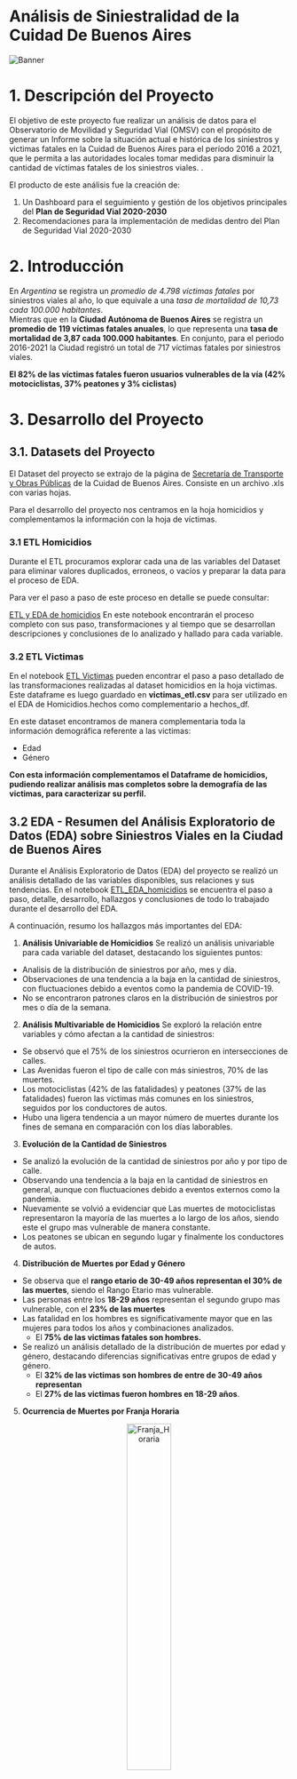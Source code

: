 # Análisis de Siniestralidad de la Cuidad De Buenos Aires

![Banner](02.%20imagenes/Banner_Buenos_Aires.jpg)

# 1. Descripción del Proyecto

El objetivo de este proyecto fue realizar un análisis de datos para el Observatorio de Movilidad y Seguridad Vial (OMSV) con el propósito de generar un Informe sobre la situación actual e histórica de los siniestros y victimas fatales en la Cuidad de Buenos Aires para el período 2016 a 2021, que le permita a las autoridades locales tomar medidas para disminuir la cantidad de víctimas fatales de los siniestros viales. .<br>

El producto de este análisis fue la creación de:

1. Un Dashboard para el seguimiento y gestión de los objetivos principales del **Plan de Seguridad Vial 2020-2030**
2. Recomendaciones para la implementación de medidas dentro del Plan de Seguridad Vial 2020-2030

# 2. Introducción

En _Argentina_ se registra un _promedio de 4.798 víctimas fatales_ por siniestros viales al año, lo que equivale a una _tasa de mortalidad de 10,73 cada 100.000 habitantes_. <br>
Mientras que en la **Ciudad Autónoma de Buenos Aires** se registra un **promedio de 119 víctimas fatales anuales**, lo que representa una **tasa de mortalidad de 3,87 cada 100.000 habitantes**. En conjunto, para el periodo 2016-2021 la Ciudad registró un total de 717 víctimas fatales por siniestros viales.

**El 82% de las víctimas fatales fueron usuarios vulnerables de la vía (42% motociclistas, 37% peatones y 3% ciclistas)**

# 3. Desarrollo del Proyecto

## 3.1. Datasets del Proyecto

El Dataset del proyecto se extrajo de la página de [Secretaría de Transporte y Obras Públicas](https://data.buenosaires.gob.ar/organization/transporte-y-obras-publicas) de la Cuidad de Buenos Aires.
Consiste en un archivo .xls con varias hojas.

Para el desarrollo del proyecto nos centramos en la hoja homicidios y complementamos la información con la hoja de víctimas.

### 3.1 ETL Homicidios

Durante el ETL procuramos explorar cada una de las variables del Dataset para eliminar valores duplicados, erroneos, o vacíos y preparar la data para el proceso de EDA.

Para ver el paso a paso de este proceso en detalle se puede consultar:

[ETL y EDA de homicidios](01.%20ETL_EDA_homicidios.ipynb)
En este notebook encontrarán el proceso completo con sus paso, transformaciones y al tiempo que se desarrollan descripciones y conclusiones de lo analizado y hallado para cada variable.

### 3.2 ETL Victimas

En el notebook [ETL Victimas](02.%20ETL_victimas.ipynb) pueden encontrar el paso a paso detallado de las transformaciones realizadas al dataset homicidios en la hoja victimas.<br>
Este dataframe es luego guardado en **victimas_etl.csv** para ser utilizado en el EDA de Homicidios.hechos como complementario a hechos_df.<br>

En este dataset encontramos de manera complementaria toda la información demográfica referente a las victimas:

- Edad
- Género

**Con esta información complementamos el Dataframe de homicidios, pudiendo realizar análisis mas completos sobre la demografía de las victimas, para caracterizar su perfil.**

## 3.2 EDA - Resumen del Análisis Exploratorio de Datos (EDA) sobre Siniestros Viales en la Ciudad de Buenos Aires

Durante el Análisis Exploratorio de Datos (EDA) del proyecto se realizó un análisis detallado de las variables disponibles, sus relaciones y sus tendencias.
En el notebook [ETL_EDA_homicidios](01.%20ETL_EDA_homicidios.ipynb) se encuentra el paso a paso, detalle, desarrollo, hallazgos y conclusiones de todo lo trabajado durante el desarrollo del EDA.

A continuación, resumo los hallazgos más importantes del EDA:

1. **Análisis Univariable de Homicidios**
   Se realizó un análisis univariable para cada variable del dataset, destacando los siguientes puntos:

- Analisis de la distribución de siniestros por año, mes y día.
- Observaciones de una tendencia a la baja en la cantidad de siniestros, con fluctuaciones debido a eventos como la pandemia de COVID-19.
- No se encontraron patrones claros en la distribución de siniestros por mes o día de la semana.

2. **Análisis Multivariable de Homicidios**
   Se exploró la relación entre variables y cómo afectan a la cantidad de siniestros:

- Se observó que el 75% de los siniestros ocurrieron en intersecciones de calles.
- Las Avenidas fueron el tipo de calle con más siniestros, 70% de las muertes.
- Los motociclistas (42% de las fatalidades) y peatones (37% de las fatalidades) fueron las víctimas más comunes en los siniestros, seguidos por los conductores de autos.
- Hubo una ligera tendencia a un mayor número de muertes durante los fines de semana en comparación con los días laborables.

3. **Evolución de la Cantidad de Siniestros**

- Se analizó la evolución de la cantidad de siniestros por año y por tipo de calle.
- Observando una tendencia a la baja en la cantidad de siniestros en general, aunque con fluctuaciones debido a eventos externos como la pandemia.
- Nuevamente se volvió a evidenciar que Las muertes de motociclistas representaron la mayoría de las muertes a lo largo de los años, siendo este el grupo mas vulnerable de manera constante.
- Los peatones se ubican en segundo lugar y finalmente los conductores de autos.

4. **Distribución de Muertes por Edad y Género**

- Se observa que el **rango etario de 30-49 años representan el 30% de las muertes**, siendo el Rango Etario mas vulnerable.
- Las personas entre los **18-29 años** representan el segundo grupo mas vulnerable, con el **23% de las muertes**
- Las fatalidad en los hombres es significativamente mayor que en las mujeres para todos los años y combinaciones analizados.
  - El **75% de las victimas fatales son hombres.**
- Se realizó un análisis detallado de la distribución de muertes por edad y género, destacando diferencias significativas entre grupos de edad y género.
  - El **32% de las victimas son hombres de entre de 30-49 años representan**
  - El **27% de las victimas fueron hombres en 18-29 años**.

5. **Ocurrencia de Muertes por Franja Horaria**

<div style="text-align:center;">
    <img src="02.%20imagenes/Franja_horaria.JPG" alt="Franja_Horaria" width="40%">
</div>

- Se realizó un análisis detallado de la incidencia del horario en la ocurrencia del siniestro, pero **no se encontraron patrones concluyentes**.

Igualmente, se identificaron momentos del día con mayor frecuencia de muertes, tanto para motociclistas como para peatones:

- Las _tardes de miércoles y viernes_ son periodos críticos con una alta incidencia de muertes.

#### Conclusiones EDA

Nuestro análisis proporciona una comprensión detallada de los siniestros viales en la Ciudad de Buenos Aires, destacando patrones, tendencias y factores de riesgo asociados. Estos hallazgos pueden ser utilizados para informar políticas públicas, campañas de seguridad vial y medidas de prevención para reducir la incidencia de siniestros y salvar vidas.

## 3.3 Datasets Complementarios:

Utilizamos la página de Estadísticas y Censo de la Cuidad de Buenos Aires para obtener información sobre la población, su distribución a lo largo de los años, el género y rango etario, para poder utilizarla luego en combinación con los dataset creados para la generación y construcción métricas, relaciones y desarrollo de KPIs y objetivos en el Dashboard.

Para ello, creamos las siguientes tablas a partir de los datos de Censo y Estadísticas:

1. Población Total por Año desde 2016 y proyecciones hasta 2025
2. Población Total por Género Año desde 2016 y proyecciones hasta 2025
3. Población Total por Rango Etario y Año desde 2016 y proyecciones hasta 2025

Todas estos Dataframes también se exportaron a MySQL y forman parte de la Base de Datos creada para el Proyecto.

El proceso y pasos se encuentra a detalle en [Data Adicional](03.%20Data%20Adicional.ipynb)

## 4. Creación de un DataBase con motor MySQL desde Python y Conexión con Power BI

Todo lo relativo a la creación de la base de Datos en MySQL desde Python y su posterior conexión con Power BI para la creación del Dashboard interactivo se encuentra detallado en :
[Creación de Database desde Python a MYSQL y Conexión de MySQL con Power BI](06.%20Connection_msql.ipynb)

En resumen, primero se guardaron los Dataframe resultantes del proceso de ETL y EDA en formato .csv.

Estos son:

1. **homicidios_etl.csv** : son los registros de los homicidios por número de siniestro y toda la información relevante, luego de la limpieza y transformacion de los datos.
2. **victimas_completo.csv**: es el dataframe donde se vinculan las victimas cada una identificada y asociada a su id de siniestro con la informacion adicional del género, edad y rango etario definido como información más relevante y complementaria a homicidios.

Segundo, se creó en MySQL Workbench la Database, que llamamos proyecto_individual_02.

Tercero, se conectó Python con MySQL, para que desde Python, con la base de datos ya creada, pudieramos crear y migrar con tan sólo unas pocas líneas de código las Tablas que serían nuestra base de Datos y posterior recursos en Power Bi.

Ultimo, tocó conectar la Base de Datos de MySQL con Power BI, en el notebook [Connection_mysql](06.%20Connection_msql.ipynb) se encuentra el instructivo para replicar lo que es la creación y la conexión en caso de que quisieran utilizarla o explorarla.

Con esto quedamos listos para comenzar a crear el Dashboard y todas las visualizaciones.

## 5. Dashboard

[Dashboard_Siniestros_Viales_2021](07.%20Dashboard.pbix)

<div style="text-align:center;">
    <img src="02.%20imagenes/Dashboard.JPG" alt="Dashboard" width="50%">
</div>

### Selección y Presentación de Indicadores

En el marco del Plan de Seguridad Vial 2020-2023, La Ciudad de Buenos Aires propone en una reducción del 50% en las víctimas fatales para el año 2030.
Como se presenta en el [Informe](09.%20%20Informe.pdf), el principal desafío que se presenta para alcanzar este objetivo es reducir la tasa de mortalidad, o la cantidad de muertes de los dos principales grupos más vulnerables detectados durante el desarrollo del proyecto:

- Hombres de entre de 30-49 años que representan el **32% de las victimas**
- Los Hombre entre 18-29 años, **27%**.

Esta es el eje principal en la selección de los indicadores para el Dashboard.

Presentamos cada uno de ellos y el propósito para su implementación:

#### 1. Tasa de Mortalidad

La tasa de mortalidad muestra una tendencia a la baja en los últimos cuatro años, incluso considerando el impacto de la pandemia de COVID-19.

#### 2. Años Promedio entre Muertes

Este indicador proporciona la frecuencia promedio de muertes en un período de tiempo dado, permitiendo comparaciones y análisis temporales.

#### 3. Variación Porcentual Promedio 4 Años

Muestra cómo el número de muertes en un período específico difiere de la tendencia promedio observada en un período más largo.

#### 4. Porcentaje de Muertes Motociclistas

Destaca que el 47% de las muertes en siniestros viales involucran a motociclistas, justificando un enfoque específico en este grupo.

#### 5. Porcentaje de Muertes Peatones

Con el 34% de las muertes, los peatones son el segundo grupo más vulnerable, lo que subraya la importancia de considerar medidas de seguridad para ellos.

## 6. KPIS

En el año 2020, se lanzó un _Segundo Plan de Seguridad Vial en la Cuidad de Buenos Aires_, manteniendo el anterior objetivo de **reducir un 20% las víctimas fatales por siniestros viales en la Ciudad para 2023**

Alineado con este objetivo, se dispusieron los siguientes 3 objetivos de plazo intermedio, para el seguimiento del Plan:

## 1. Reducir un 10% la tasa de muertes en siniestros viales de los últimos seis meses contra el semestre anterior

| KPI # 1                              | Tasa de Mortalidad accidentes viales                                                                                                                                                                                                                                                                                                                                                                                                                                                          |
| ------------------------------------ | --------------------------------------------------------------------------------------------------------------------------------------------------------------------------------------------------------------------------------------------------------------------------------------------------------------------------------------------------------------------------------------------------------------------------------------------------------------------------------------------- |
| ![KPI 1](02.%20imagenes/KPI%201.JPG) | La tasa de muertes en la Cuidad de Buenos Aires es un tercio de la Tasa de Mortalidad en siniestros viales de Argentina (10.87 para el 2021) y la mitad que la de la Provincia de Buenos Aires (3.5 en 2021). Asimismo, incluso si se la compara contra la tasa de mortalidad de siniestros viales de Ciudades como Madrid, que es de 2.2.en el 2021, los resultados impresionan positivos. Es por ello que el seguimiento de la tasa de muertes, o tasa de mortalidad es un indicador clave. |
|                                      |

## 2. Reducir un 7% la cantidad de accidentes mortales de motocilistas en el último año versus el año anterior

| KPI # 2                           | Cantidad de Muertes motociclistas                                                                                                                                                                                                                                                                                                                                                                                                   |
| --------------------------------- | ----------------------------------------------------------------------------------------------------------------------------------------------------------------------------------------------------------------------------------------------------------------------------------------------------------------------------------------------------------------------------------------------------------------------------------- |
| ![KPI 2](02.%20imagenes/KPI2.JPG) | Siendo que el 47% de los accidentes que ocurren involucran a motociclistas como víctimas o participes, se vuelve inminente enfocarse en reducir la cantidad de accidentes de este grupo. Es por ello que el foco del proyecto fue idenficarlo y caracterizarlo . Este grupo representa el 42% del total, con lo cual una reducción porcentual del 10% en este grupo impactaría en un 5% sobre el resultado en la tasa de mortalidad |
|                                   |

## 3. Alcanzar una reducción del 10% en la cantidad de muertes de peatones en la vía póblica respecto del último año.

| KPI #3                            | Peatones                                                                                                                                                                                                                                                                                                                                                                                                           |
| --------------------------------- | ------------------------------------------------------------------------------------------------------------------------------------------------------------------------------------------------------------------------------------------------------------------------------------------------------------------------------------------------------------------------------------------------------------------ |
| ![KPI 2](02.%20imagenes/KPI3.JPG) | Segundos, debajo pero no muy lejos, con el 37% del total de los accidentes están lo peatones. Este grupo, es el segundo grupo de riesgo. A difenrecia de las motos, que tienen un ragno etario mas prominente, este grupo tiene una distribución mas uniforme por edad. Nuevemente, podemos establecer que una reducción porcentual del 10% en este grupo representa el 80% del cumpliento del objetivo principal. |

Acompaña a este Dashboard el [Informe](09.%20%20Informe.pdf) donde se presenta el Proyecto.

### 8. Conclusiones:

| Conclusiones                             |                                                                                                                                                                                                                                                                                                                                                                                                                                                                             |
| ---------------------------------------- | --------------------------------------------------------------------------------------------------------------------------------------------------------------------------------------------------------------------------------------------------------------------------------------------------------------------------------------------------------------------------------------------------------------------------------------------------------------------------- |
| ![Obelisco](02.%20imagenes/obelisco.JPG) | Según el informe estadístico del Observatorio de Movilidad y Seguridad Vial de la Ciudad de Buenos Aires, durante el año 2021 se registraron 96 víctimas fatales en 96 hechos. Más de tres cuartas partes de las víctimas fatales fueron de sexo masculino (76%) y el 59% tenían entre 18 y 49 años de edad. En relación al tipo de usuario/a de la vía fallecido, casi la mitad fueron motociclistas (42%) seguidos por los peatones (37%) y ocupantes de automóvil (11%). |

En suma, ocho de cada diez personas fallecidas (80%) en siniestros viales fueron usuario/as vulnerables de la vía, motociclistas o peatones.

Respecto a 2019, para excluir el 2020 que tiene la particularidad del cierre por la pandemia, se observa una reducción de las víctimas fatales peatonales, ocupantes de automóvil y motociclistas, permaneciendo sin cambios la cantidad de ciclistas fallecidos en siniestros viales. |

Resumiendo los hallazgos, pudimos identificar al grupo mas vulnerable:

#### Perfil del Motociclista:

- **Alto Riesgo para Hombres**: Los datos destacan que los hombres entre 18 y 49 años son particularmente vulnerables a los accidentes de motocicleta. Este grupo demográfico debería ser el foco de campañas de seguridad y programas de concientización.
- **Patrones de Colisión**: La prevalencia de accidentes que involucran autos y vehículos de carga sugiere la necesidad de mejorar las medidas de seguridad vial, especialmente en intersecciones y áreas con tráfico pesado.
- **Medidas de Seguridad**: Fomentar el uso de casco, licencias adecuadas y técnicas de conducción defensiva puede reducir significativamente las muertes y lesiones.

En resumen, abordar las necesidades específicas de los conductores masculinos en el grupo de edad de 18 a 49 años, promover prácticas de conducción seguras y mejorar la infraestructura vial pueden contribuir a reducir las víctimas de accidentes de motocicleta en la Ciudad de Buenos Aires.

# 9. Recursos:

[Funciones para el ETL](funciones.py)
En este link se encuentran las funciones que escribí para realizar varias de las operaciones de limpieza, análisis y transformación del dataset homicidios y victimas utilizados en el proyecto.

[Estadística y Censos | Buenos Aires Ciudad](https://www.estadisticaciudad.gob.ar/eyc/?cat=132)<br>

[Proyección de población por sexo y edad simple](https://www.estadisticaciudad.gob.ar/eyc/?p=135617)

[Informe del proyecto Salud Urbana en América Latina (Salurbal)](https://www.youtube.com/watch?v=aUM9cxbz_-s)

[red de bicicletas de la ciudad de Buenos Aires](https://www.lanacion.com.ar/autos/tendencias/los-datos-mas-curiosos-de-la-red-de-bicicletas-de-la-ciudad-de-buenos-aires-nid20032023/)

[Secretaría de Transporte y Obras Públicas](https://data.buenosaires.gob.ar/organization/transporte-y-obras-publicas)

[Bastrap 7.1](https://gcba.github.io/BAstrap/#introduccion)

[Beyond Defaults: Using Custom Fonts in Power BI](https://medium.com/microsoft-power-bi/beyond-defaults-using-custom-fonts-in-power-bi-b2b341fd323e)

[Esperanza de Vida al Nacer](https://www.estadisticaciudad.gob.ar/eyc/?p=28013)
